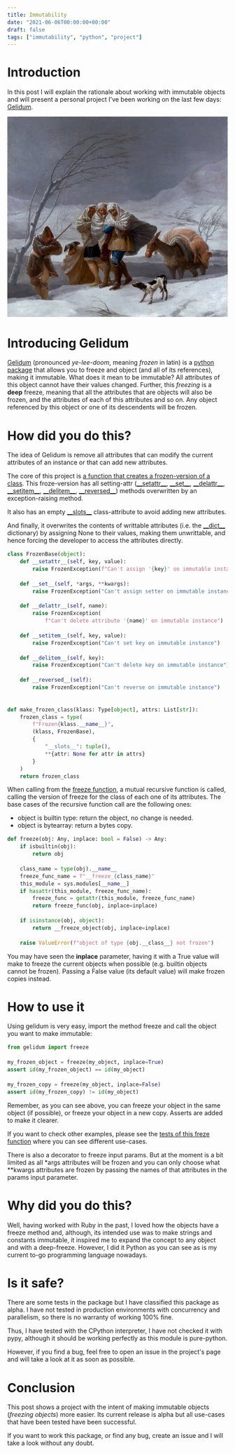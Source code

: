 ```yaml
---
title: Immutability
date: "2021-06-06T00:00:00+00:00"
draft: false
tags: ["immutability", "python", "project"]
---
```


# Introduction
In this post I will explain the rationale about working with immutable objects
and will present a personal project I've been working on the last few days:
[Gelidum](https://github.com/diegojromerolopez/gelidum).

![La Nevada, painted by Francisco de Goya](/static/images/la-nevada-goya.jpeg "La Nevada by Francisco de Goya")

# Introducing Gelidum
[Gelidum](https://github.com/diegojromerolopez/gelidum) (pronounced *ye-lee-doom*,
meaning *frozen* in latin) is a [python package](https://pypi.org/project/gelidum/)
that allows you to freeze and object (and all of its references), making it immutable.
What does it mean to be immutable? All attributes of this object cannot have their values
changed. Further, this *freezing* is a **deep** freeze, meaning that all the attributes
that are objects will also be frozen, and the attributes of each of this attributes and
so on. Any object referenced by this object or one of its descendents will be frozen.

# How did you do this?
The idea of Gelidum is remove all attributes that can modify the current attributes of an
instance or that can add new attributes.

The core of this project is [a function that creates a frozen-version of a class](https://github.com/diegojromerolopez/gelidum/blob/main/gelidum/frozen.py).
This froze-version has all setting-attr
([\_\_setattr\_\_](https://docs.python.org/3/reference/datamodel.html#object.__setattr__),
[\_\_set\_\_](https://docs.python.org/3/reference/datamodel.html#object.__set__),
[\_\_delattr\_\_](https://docs.python.org/3/reference/datamodel.html#object.__delattr__),
[\_\_setitem\_\_](https://docs.python.org/3/reference/datamodel.html#object.__setitem__),
[\_\_delitem\_\_](https://docs.python.org/3/reference/datamodel.html#object.__delitem__),
[\_\_reversed\_\_](https://docs.python.org/3/reference/datamodel.html#object.__reversed__)) methods overwritten by an exception-raising method.

It also has an empty [\_\_slots\_\_](https://docs.python.org/3/reference/datamodel.html#slots) class-attribute to avoid adding new attributes.

And finally, it overwrites the contents of writtable attributes (i.e. the [\_\_dict\_\_](https://docs.python.org/3/library/stdtypes.html#object.__dict__) dictionary) by assigning None to their values, making them unwrittable, and hence forcing the developer to access the
attributes directly.

```python
class FrozenBase(object):
    def __setattr__(self, key, value):
        raise FrozenException(f"Can't assign '{key}' on immutable instance")

    def __set__(self, *args, **kwargs):
        raise FrozenException("Can't assign setter on immutable instance")

    def __delattr__(self, name):
        raise FrozenException(
            f"Can't delete attribute '{name}' on immutable instance")

    def __setitem__(self, key, value):
        raise FrozenException("Can't set key on immutable instance")

    def __delitem__(self, key):
        raise FrozenException("Can't delete key on immutable instance")

    def __reversed__(self):
        raise FrozenException("Can't reverse on immutable instance")


def make_frozen_class(klass: Type[object], attrs: List[str]):
    frozen_class = type(
        f"Frozen{klass.__name__}",
        (klass, FrozenBase),
        {
            "__slots__": tuple(),
            **{attr: None for attr in attrs}
        }
    )
    return frozen_class
```

When calling from the
[freeze function](https://github.com/diegojromerolopez/gelidum/blob/main/gelidum/freeze.py),
a mutual recursive function is called, calling the version of
freeze for the class of each one of its attributes. The base cases of the recursive function call are the following ones:
- object is builtin type: return the object, no change is needed.
- object is bytearray: return a bytes copy.

```python
def freeze(obj: Any, inplace: bool = False) -> Any:
    if isbuiltin(obj):
        return obj

    class_name = type(obj).__name__
    freeze_func_name = f"__freeze_{class_name}"
    this_module = sys.modules[__name__]
    if hasattr(this_module, freeze_func_name):
        freeze_func = getattr(this_module, freeze_func_name)
        return freeze_func(obj, inplace=inplace)

    if isinstance(obj, object):
        return __freeze_object(obj, inplace=inplace)

    raise ValueError(f"object of type {obj.__class__} not frozen")
```

You may have seen the **inplace** parameter, having it with a True value
will make to freeze the current objects when possible (e.g. builtin objects
cannot be frozen). Passing a False value (its default value) will make
frozen copies instead.

# How to use it
Using gelidum is very easy, import the method freeze and call the object
you want to make immutable:

```python
from gelidum import freeze

my_frozen_object = freeze(my_object, inplace=True)
assert id(my_frozen_object) == id(my_object)

my_frozen_copy = freeze(my_object, inplace=False)
assert id(my_frozen_copy) != id(my_object)
```

Remember, as you can see above, you can freeze your object
in the same object (if possible), or freeze your object
in a new copy. Asserts are added to make it clearer.

If you want to check other examples, please see the
[tests of this freze function](https://github.com/diegojromerolopez/gelidum/blob/main/tests/gelidum_tests/test_freeze.py) where you can see different use-cases.

There is also a decorator to freeze input params. But at the moment is a bit
limited as all \*args attributes will be frozen and you can only choose what
\*\*kwargs attributes are frozen by passing the names of that attributes in
the params input parameter.

# Why did you do this?
Well, having worked with Ruby in the past, I loved how the objects have
a freeze method and, although, its intended use was to make strings and
constants immutable, it inspired me to expand the concept to any object
and with a deep-freeze. However, I did it Python as you can see as is
my current to-go programming language nowadays.

# Is it safe?
There are some tests in the package but I have classified this package
as alpha. I have not tested in production environments with concurrency and
parallelism, so there is no warranty of working 100% fine.

Thus, I have tested with the CPython interpreter, I have not checked it with
pypy, although it should be working perfectly as this module is pure-python.

However, if you find a bug, feel free to open an issue in the project's
page and will take a look at it as soon as possible.

# Conclusion
This post shows a project with the intent of making immutable objects (*freezing objects*)
more easier. Its current release is alpha but all use-cases that have been tested
have been successful.

If you want to work this package, or find any bug, create an issue and I will take a look
without any doubt.